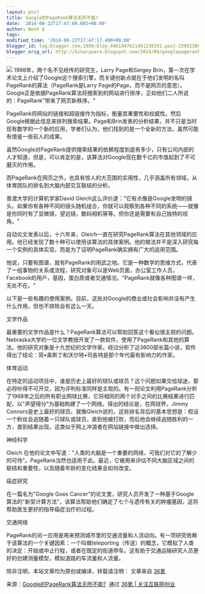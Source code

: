 ```yaml
---
layout: post
title: Google的PageRank算法无所不能?
date: '2014-08-22T17:47:00.001+08:00'
author: Wenh Q
tags:
modified_time: '2014-08-22T17:47:17.400+08:00'
blogger_id: tag:blogger.com,1999:blog-4961947611491238191.post-2598238098210518608
blogger_orig_url: http://binaryware.blogspot.com/2014/08/googlepagerank.html
---
```

![](https://images-blogger-opensocial.googleusercontent.com/gadgets/proxy?url=http%3A%2F%2Fa.36krcnd.com%2Fphoto%2F2014%2Fc011f82b1088d85a52ab80f2bf42151e.jpg&container=blogger&gadget=a&rewriteMime=image%2F*)
1998年，两个名不见经传的研究生，Larry Page和Sergey
Brin，第一次在学术论文上介绍了Google这个搜索引擎，而关键创新点就在于他们发明的名叫PageRank的算法（PageRank是Larry
Page的Page，而不是网页的意思）。Google正是依据PageRank算法将搜索到的网站进行排序，正如他们二人所说的：PageRank"带来了网页新秩序。"

PageRank将网站的链接和超链接作为指标，衡量其重要性和权威性。然后Google根据此信息来排列搜索结果。Page和Brin发表的分析结果，并不只是当时现有数学的一个新的应用，学者们认为，他们找到的是一个全新的方法，虽然可能有借鉴一些前人的成果。

虽然Google对PageRank提供搜索结果的依赖程度到底有多少，只有公司内部的人才知道，但是，可以肯定的是，该算法对Google现在数千亿的市值起到了不可磨灭的作用。

而PageRank在网页之外，也具有惊人的大范围的实用性，几乎涵盖所有领域，从体育团队的排名到大脑内部交互联结的分析。

普渡大学的计算机学家David Gleich这么评价道："它有点像是Google发明的镜头。如果你有各种不同的镜头随机组合，你就可以观察到各种不同的系统——就像是你同时有了显微镜，望远镜，数码相机等等。但你还是需要有自己独特的视角。"

自动论文发表以后，十六年来，Gleich一直在研究PageRank算法在其他领域的应用。他已经发现了数十种可以使用该算法的具体案例。他的做法并不是深入研究每一个实例的具体实现，而是为了证明PageRank确实拥有广大的适用范围。

他说，只要有图谱，就有PageRank的用武之地。它是一种数学的思维方式，代表了一组事物的关系或流程，研究对象可以是Web页面，办公室工作人员，Facebook的用户，基因，蛋白质或者交通情况。"PageRank就像各种图谱一样，无处不在。"

以下是一些有趣的使用案例。目前，这些对Google的商业或社会影响并没有产生什么作用，但也不排除会有这么一天。

文学作品

最重要的文学作品是什么？PageRank算法可以帮助回答这个看似很主观的问题。Nebraska大学的一位文学教授开发了一款软件，使用了PageRank和其他的算法。他的研究对象是十九世纪的文学作家。经过分析了近3600部长篇小说，软件得出了结论：简•奥斯丁和沃尔特•司各特是那个年代最有影响力的作家。

体育运动

在特定的运动项目中，谁是历史上最好的球队或球员？这个问题如果交给球迷，那必将吵得不可开交，因为评判标准同样是主观的。有一则论文利用PageRank分析了1968年之后的所有职业网球比赛，它将相同的两个对手之间的比赛结果进行匹配，以"声望得分"为基础构建了一个网络。得出的结论是，在网球界，Jimmy
Connors是史上最好的球员。就像Gleich说的，这些排名背后的基本思想是：假设一个粉丝会追随着一只球队或球员，直到他被打败，而后他会继续追随胜利的一方，直到结果出现。这类似于网上冲浪者在网站链接中做出选择。

神经科学

Gleich
在他的论文中写道："人类的大脑是一个重要的网络，可我们对它的了解少的可怜"。PageRank当然也适用于此。最近，它被用来评估不同大脑区域之间的联结和重要性，以及随着年龄的变化结果会如何改变。

癌症研究

在一篇名为"Google Goes
Cancer"的论文里，研究人员开发了一种基于Google算法的"新型计算方法"，该算法帮助他们确定了七个与遗传有关的肿瘤基因，这将帮助医生更好的指导癌症治疗的过程。

交通网络

PageRank的另一应用是用来预测城市里的交通流量和人流动向。有一项研究依赖于该算法的一个关键因素：一个叫做teleporting（传送）的概念，它模拟了人类的决定：开始或中止行程，或者在既定的街道停车。这有助于交通运输研究人员更好的创建测量模型，模拟道路的车流量和人流量。

除非注明，本站文章均为原创或编译，转载请注明： 文章来自
[36氪](http://www.36kr.com/)

来源：[Google的PageRank算法无所不能?](http://www.36kr.com/p/214680.html)  通过 [36氪
| 关注互联网创业](http://www.36kr.com/)

